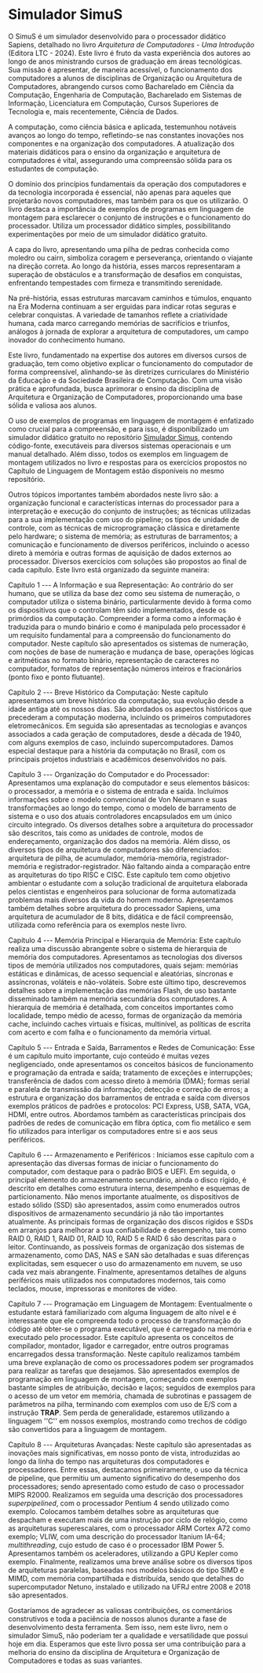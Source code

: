 # Simulador SimuS 

O SimuS é um simulador desenvolvido para o processador didático Sapiens, detalhado no livro *Arquitetura de Computadores - Uma Introdução* (Editora LTC - 2024). Este livro é fruto da vasta experiência dos autores ao longo de anos ministrando cursos de graduação em áreas tecnológicas. Sua missão é apresentar, de maneira acessível, o funcionamento dos computadores a alunos de disciplinas de Organização ou Arquitetura de Computadores, abrangendo cursos como Bacharelado em Ciência da Computação, Engenharia de Computação, Bacharelado em Sistemas de Informação, Licenciatura em Computação, Cursos Superiores de Tecnologia e, mais recentemente, Ciência de Dados.

A computação, como ciência básica e aplicada, testemunhou notáveis avanços ao longo do tempo, refletindo-se nas constantes inovações nos componentes e na organização dos computadores. A atualização dos materiais didáticos para o ensino da organização e arquitetura de computadores é vital, assegurando uma compreensão sólida para os estudantes de computação.

O domínio dos princípios fundamentais da operação dos computadores e da tecnologia incorporada é essencial, não apenas para aqueles que projetarão novos computadores, mas também para os que os utilizarão. O livro destaca a importância de exemplos de programas em linguagem de montagem para esclarecer o conjunto de instruções e o funcionamento do processador. Utiliza um processador didático simples, possibilitando experimentações por meio de um simulador didático gratuito.

A capa do livro, apresentando uma pilha de pedras conhecida como moledro ou cairn, simboliza coragem e perseverança, orientando o viajante na direção correta. Ao longo da história, esses marcos representaram a superação de obstáculos e a transformação de desafios em conquistas, enfrentando tempestades com firmeza e transmitindo serenidade.

Na pré-história, essas estruturas marcavam caminhos e túmulos, enquanto na Era Moderna continuam a ser erguidas para indicar rotas seguras e celebrar conquistas. A variedade de tamanhos reflete a criatividade humana, cada marco carregando memórias de sacrifícios e triunfos, análogos à jornada de explorar a arquitetura de computadores, um campo inovador do conhecimento humano.

Este livro, fundamentado na expertise dos autores em diversos cursos de graduação, tem como objetivo explicar o funcionamento do computador de forma compreensível, alinhando-se às diretrizes curriculares do Ministério da Educação e da Sociedade Brasileira de Computação. Com uma visão prática e aprofundada, busca aprimorar o ensino da disciplina de Arquitetura e Organização de Computadores, proporcionando uma base sólida e valiosa aos alunos.

O uso de exemplos de programas em linguagem de montagem é enfatizado como crucial para a compreensão, e para isso, é disponibilizado um simulador didático gratuito no repositório [Simulador Simus](https://github.com/Simulador-Simus/SimuS), contendo código-fonte, executáveis para diversos sistemas operacionais e um manual detalhado. Além disso, todos os exemplos em linguagem de montagem utilizados no livro e respostas para os exercícios propostos no Capítulo de Linguagem de Montagem estão disponíveis no mesmo repositório.

Outros tópicos importantes também abordados neste livro são:  a organização funcional e características internas do processador para a interpretação e execução do conjunto de instruções; as técnicas utilizadas para a sua implementação com uso do pipeline; os tipos de unidade de controle, com as técnicas de microprogramação clássica e diretamente pelo hardware; o sistema de memória; as estruturas de barramentos; a comunicação e funcionamento de diversos periféricos, incluindo o acesso direto à memória e outras formas de aquisição de dados externos ao processador. Diversos exercícios com soluções são propostos ao final de cada capítulo.
Este livro está organizado da seguinte maneira:

Capítulo 1 --- A Informação e sua Representação: Ao contrário do ser humano, que se utiliza da base dez como seu sistema de numeração,  o computador utiliza o sistema binário, particularmente devido à forma como os dispositivos que o controlam têm sido implementados, desde os primórdios da computação.  Compreender a forma como a informação é traduzida para o mundo binário e como é manipulada pelo processador é um requisito fundamental para a compreensão do funcionamento do computador. Neste capítulo são apresentados os sistemas de numeração, com noções de base de numeração e mudança de base, operações lógicas e aritméticas no formato binário, representação de caracteres no computador, formatos de representação números inteiros e fracionários (ponto fixo e  ponto flutuante). 

Capítulo 2 --- Breve Histórico da Computação:  Neste capítulo apresentamos um breve histórico da computação, sua evolução desde a idade antiga até os nossos dias. São abordados os aspectos históricos que precederam a computação moderna, incluindo os primeiros computadores eletromecânicos. Em seguida são apresentadas as tecnologias e avanços associados a cada geração de computadores, desde a década de 1940, com alguns exemplos de caso, incluindo supercomputadores. Damos especial destaque para a história da computação no Brasil, com os principais projetos industriais e acadêmicos desenvolvidos no país. 

Capítulo 3 --- Organização do Computador e do Processador: Apresentamos uma explanação do computador e seus elementos básicos: o processador, a memória e o sistema de entrada e saída. Incluímos informações sobre o modelo convencional de Von Neumann e suas transformações ao longo do tempo, como o modelo de barramento de sistema e o uso dos atuais controladores encapsulados em um único circuito integrado. Os diversos detalhes sobre a arquitetura do processador são descritos, tais como as unidades de controle, modos de endereçamento, organização dos dados na memória. Além disso, os diversos tipos de arquitetura de computadores são diferenciados: arquitetura de pilha, de acumulador, memória-memória, registrador-memória e registrador-registrador. Não faltando ainda a comparação entre as arquiteturas do tipo RISC e CISC.  Este capítulo tem como objetivo ambientar o estudante com a solução tradicional de arquitetura elaborada pelos cientistas e engenheiros para solucionar de forma automatizada problemas mais diversos da vida do homem moderno. Apresentamos também detalhes sobre arquitetura do processador Sapiens, uma arquitetura de acumulador de 8 bits, didática e de fácil compreensão, utilizada como referência para os exemplos neste livro.

Capítulo 4 --- Memória Principal e Hierarquia de Memória: Este capítulo realiza uma discussão abrangente sobre o sistema de hierarquia de memória dos computadores. Apresentamos as tecnologias dos diversos tipos de memória utilizados nos computadores, quais sejam: memórias estáticas e dinâmicas, de acesso sequencial e aleatórias, síncronas e assíncronas, voláteis e não-voláteis. Sobre este último tipo, descrevemos detalhes sobre a implementação das memórias Flash, de uso bastante disseminado também na memória secundária dos computadores. A hierarquia de memória é detalhada, com conceitos importantes como localidade, tempo médio de acesso, formas de organização da memória cache, incluindo caches virtuais e físicas, multinível, as políticas de escrita com acerto e com falha e o funcionamento da memória virtual.

Capítulo 5 --- Entrada e Saída, Barramentos e Redes de Comunicação: Esse é um capítulo muito importante, cujo conteúdo é muitas vezes negligenciado, onde apresentamos os conceitos básicos de funcionamento e programação da entrada e saída; tratamento de  exceções e interrupções; transferência de dados com acesso direto à memória (DMA);  formas serial e paralela de transmissão da informação;  detecção e correção de erros; a estrutura e organização dos barramentos de entrada e saída com diversos exemplos práticos de padrões e protocolos: PCI Express, USB, SATA, VGA, HDMI, entre outros. Abordamos também as características principais dos padrões de redes de comunicação em fibra óptica, com fio metálico e sem fio utilizados para interligar os computadores entre si e aos seus periféricos.

Capítulo 6 --- Armazenamento e Periféricos : Iniciamos esse capítulo com a apresentação das diversas formas de iniciar o funcionamento do computador, com destaque para o padrão BIOS e UEFI. Em seguida, o principal elemento do armazenamento secundário, ainda o disco rígido, é descrito em detalhes como estrutura interna, desempenho e esquemas de particionamento. Não menos importante atualmente, os dispositivos de estado sólido (SSD) são apresentados, assim como enumerados outros dispositivos de armazenamento secundário já não tão importantes atualmente. As principais formas de organização dos discos rígidos e SSDs em arranjos para melhorar a sua confiabilidade e desempenho, tais como RAID 0, RAID 1, RAID 01, RAID 10, RAID 5 e RAID 6 são descritas para o leitor.  Continuando, as possíveis formas de organização dos sistemas de armazenamento, como DAS, NAS e SAN são detalhadas e suas diferenças explicitadas, sem esquecer o uso do armazenamento em nuvem, se uso cada vez mais abrangente. Finalmente, apresentamos detalhes de alguns periféricos mais utilizados nos computadores modernos, tais como teclados, mouse, impressoras e monitores de vídeo. 

Capítulo 7 --- Programação em Linguagem de Montagem: Eventualmente o estudante estará familiarizado com alguma linguagem de alto nível e é interessante que ele compreenda todo o processo de transformação do código até obter-se o programa executável, que é carregado na memória e executado pelo processador. Este capítulo apresenta os conceitos de compilador, montador, ligador e carregador, entre outros programas encarregados dessa transformação. Neste capítulo realizamos também uma breve explanação de como os processadores podem ser programados para realizar as tarefas que desejamos. São apresentados exemplos de programação em linguagem de montagem, começando com exemplos bastante simples de atribuição, decisão e laços; seguidos de exemplos para o acesso de um vetor em memória, chamada de subrotinas e passagem de parâmetros na pilha, terminando com exemplos com uso de E/S com a instrução **TRAP**. Sem perda de generalidade, estaremos utilizando a linguagem ''C'' em nossos exemplos, mostrando como trechos de código são convertidos para a linguagem de montagem.


Capítulo 8 --- Arquiteturas Avançadas: Neste capítulo são apresentadas as inovações mais significativas, em nosso ponto de vista, introduzidas ao longo da linha do tempo nas arquiteturas dos computadores e processadores. Entre essas, destacamos primeiramente, o uso da técnica de pipeline, que permitiu um aumento significativo do desempenho dos processadores; sendo apresentado como estudo de caso o processador MIPS R2000.  Realizamos em seguida uma descrição dos processadores *superpipelined*, com o processador Pentium 4 sendo utilizado como exemplo. Colocamos também detalhes sobre as arquiteturas que despacham e executam mais de uma instrução por ciclo de relógio, como as arquiteturas superescalares, com o processador ARM Cortex A72 como exemplo;   VLIW, com uma descrição do processador Itanium IA-64; *multithreading*, cujo estudo de caso é o processador IBM Power 5. Apresentamos também os aceleradores, utilizando a GPU Kepler como exemplo.  Finalmente, realizamos uma breve análise sobre os diversos tipos de arquiteturas paralelas, baseadas nos modelos básicos do tipo SIMD e MIMD, com memória compartilhada e distribuída, sendo que detalhes do supercomputador Netuno, instalado e utilizado na UFRJ entre 2008 e 2018 são apresentados. 

Gostaríamos de agradecer as valiosas contribuições, os comentários construtivos e toda a paciência de nossos alunos durante a fase de desenvolvimento desta ferramenta. Sem isso, nem este livro, nem o simulador SimuS, não poderiam ter a qualidade e versatilidade que possui hoje em dia. Esperamos que este livro possa ser uma contribuição para a melhoria do ensino da disciplina de Arquitetura e Organização de Computadores e todas as suas variantes.

